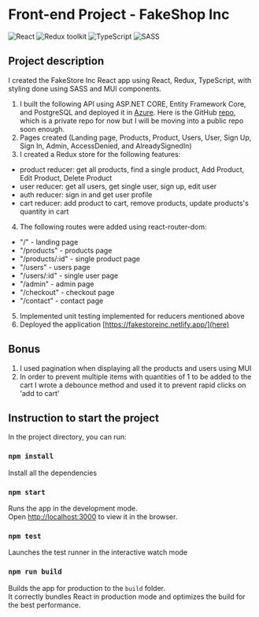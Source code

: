 # Front-end Project - FakeShop Inc

![React](https://img.shields.io/badge/React-v.18-blue)
![Redux toolkit](https://img.shields.io/badge/RTK-v.1-purple)
![TypeScript](https://img.shields.io/badge/TypeScript-v.4-green)
![SASS](https://img.shields.io/badge/SASS-v.1-hotpink)


## Project description

I created the FakeStore Inc React app using React, Redux, TypeScript, with styling done using SASS and MUI components.

1. I built the following API using ASP.NET CORE, Entity Framework Core, and PostgreSQL and deployed it in [Azure](https://fakestoreinc.azurewebsites.net/api/v1/). Here is the GitHub [repo](https://github.com/MattiHel85/fs16_CSharp-FullStack), which is a private repo for now but I will be moving into a public repo soon enough.
2. Pages created (Landing page, Products, Product, Users, User, Sign Up, Sign In, Admin, AccessDenied, and AlreadySignedIn)
3. I created a Redux store for the following features:
  - product reducer: get all products, find a single product, Add Product, Edit Product, Delete Product
  - user reducer: get all users, get single user, sign up, edit user
  - auth reducer: sign in and get user profile
  - cart reducer: add product to cart, remove products, update products's quantity in cart
4. The following routes were added using react-router-dom:
  - "/" - landing page
  - "/products" - products page
  - "/products/:id" - single product page
  - "/users" - users page
  - "/users/:id" - single user page
  - "/admin" - admin page
  - "/checkout" - checkout page
  - "/contact" - contact page
5. Implemented unit testing implemented for reducers mentioned above
6. Deployed the application  [https://fakestoreinc.netlify.app/](here)


## Bonus

1. I used pagination when displaying all the products and users using MUI
2. In order to prevent multiple items with quantities of 1 to be added to the cart I wrote a debounce method and used it to prevent rapid clicks on 'add to cart'

## Instruction to start the project

In the project directory, you can run:

### `npm install`

Install all the dependencies

### `npm start`

Runs the app in the development mode.\
Open [http://localhost:3000](http://localhost:3000) to view it in the browser.

### `npm test`

Launches the test runner in the interactive watch mode

### `npm run build`

Builds the app for production to the `build` folder.\
It correctly bundles React in production mode and optimizes the build for the best performance.
